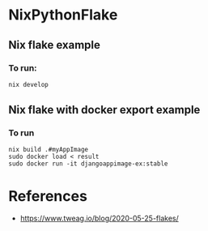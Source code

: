 # NixPythonFlake


## Nix flake example 

### To run:

```bash
nix develop
```


## Nix flake with docker export example

### To run

```
nix build .#myAppImage
sudo docker load < result
sudo docker run -it djangoappimage-ex:stable
```


# References 
- https://www.tweag.io/blog/2020-05-25-flakes/
